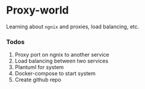 # Proxy-world

Learning about `ngnix` and proxies, load balancing, etc.

### Todos
1. Proxy port on ngnix to another service
2. Load balancing between two services
3. Plantuml for system
4. Docker-compose to start system
5. Create github repo